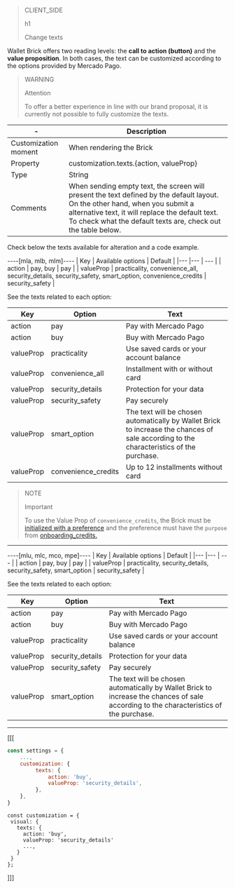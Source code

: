 > CLIENT_SIDE
>
> h1
>
> Change texts

Wallet Brick offers two reading levels: the **call to action (button)** and the **value proposition**. In both cases, the text can be customized according to the options provided by Mercado Pago.

> WARNING
>
> Attention
>
> To offer a better experience in line with our brand proposal, it is currently not possible to fully customize the texts.

| - | Description |
| --- | --- |
| Customization moment  | When rendering the Brick  |
| Property  | customization.texts.{action, valueProp} |
| Type  | String  |
| Comments  | When sending empty text, the screen will present the text defined by the default layout. On the other hand, when you submit a alternative text, it will replace the default text. To check what the default texts are, check out the table below. |

Check below the texts available for alteration and a code example.

----[mla, mlb, mlm]----
| Key | Available options | Default |
|--- |--- | --- |
| action | pay, buy | pay |
| valueProp | practicality, convenience_all, security_details, security_safety, smart_option, convenience_credits | security_safety |

See the texts related to each option:

| Key | Option | Text |
|--- |--- | --- |
|action |pay | Pay with Mercado Pago |
|action |buy | Buy with Mercado Pago |
|valueProp |practicality | Use saved cards or your account balance |
|valueProp |convenience_all | Installment with or without card |
|valueProp |security_details | Protection for your data |
|valueProp |security_safety | Pay securely |
|valueProp |smart_option| The text will be chosen automatically by Wallet Brick to increase the chances of sale according to the characteristics of the purchase. |
|valueProp |convenience_credits| Up to 12 installments without card |

> NOTE
>
> Important
>
> To use the Value Prop of `convenience_credits`, the Brick must be [initialized with a preference](/developers/en/docs/checkout-bricks/wallet-brick/additional-customization/preferences) and the preference must have the `purpose` from [onboarding_credits.](/developers/en/docs/checkout-bricks/wallet-brick/additional-customization/preference-startup)

------------
----[mlu, mlc, mco, mpe]----
| Key | Available options | Default |
|--- |--- | --- |
| action | pay, buy | pay |
| valueProp | practicality, security_details, security_safety, smart_option | security_safety |

See the texts related to each option:

| Key | Option | Text |
|--- |--- | --- |
|action |pay | Pay with Mercado Pago |
|action |buy | Buy with Mercado Pago |
|valueProp |practicality | Use saved cards or your account balance |
|valueProp |security_details | Protection for your data |
|valueProp |security_safety | Pay securely |
|valueProp |smart_option| The text will be chosen automatically by Wallet Brick to increase the chances of sale according to the characteristics of the purchase. |

------------

[[[
```javascript
const settings = {
    ...,
    customization: {
         texts: {
             action: 'buy',
             valueProp: 'security_details',
         },
    },
}
```
```react-jsx
const customization = {
 visual: {
   texts: {
     action: 'buy',
     valueProp: 'security_details'
     ...,
   }
 }
};
```
]]]